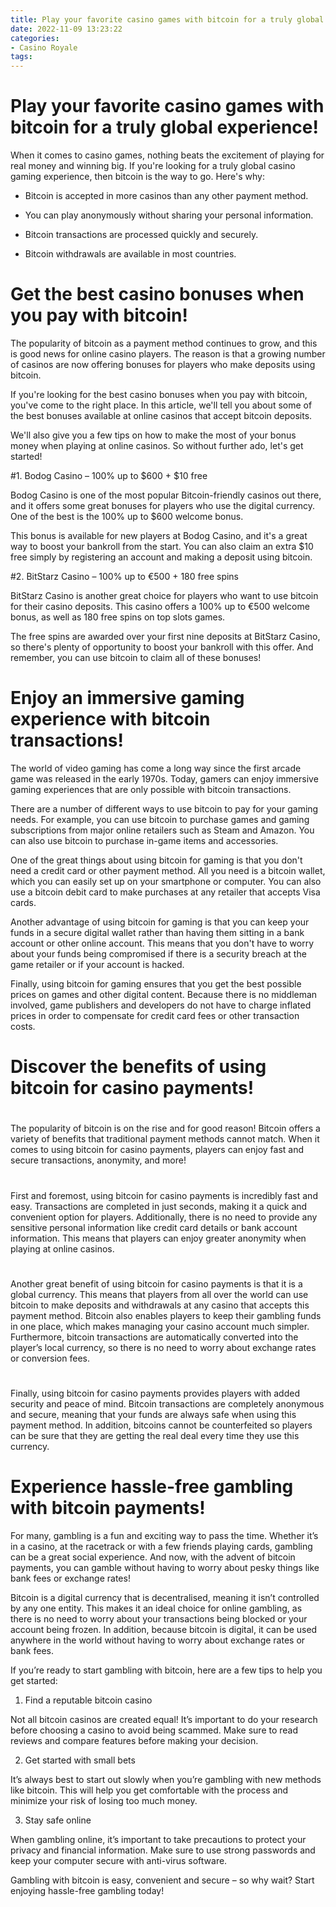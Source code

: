 ```yaml
---
title: Play your favorite casino games with bitcoin for a truly global experience!
date: 2022-11-09 13:23:22
categories:
- Casino Royale
tags:
---
```



#  Play your favorite casino games with bitcoin for a truly global experience!

When it comes to casino games, nothing beats the excitement of playing for real money and winning big. If you're looking for a truly global casino gaming experience, then bitcoin is the way to go. Here's why:

* Bitcoin is accepted in more casinos than any other payment method.

* You can play anonymously without sharing your personal information.

* Bitcoin transactions are processed quickly and securely.

* Bitcoin withdrawals are available in most countries.

#  Get the best casino bonuses when you pay with bitcoin!

The popularity of bitcoin as a payment method continues to grow, and this is good news for online casino players. The reason is that a growing number of casinos are now offering bonuses for players who make deposits using bitcoin.

If you're looking for the best casino bonuses when you pay with bitcoin, you've come to the right place. In this article, we'll tell you about some of the best bonuses available at online casinos that accept bitcoin deposits.

We'll also give you a few tips on how to make the most of your bonus money when playing at online casinos. So without further ado, let's get started!

#1. Bodog Casino – 100% up to $600 + $10 free

Bodog Casino is one of the most popular Bitcoin-friendly casinos out there, and it offers some great bonuses for players who use the digital currency. One of the best is the 100% up to $600 welcome bonus.

This bonus is available for new players at Bodog Casino, and it's a great way to boost your bankroll from the start. You can also claim an extra $10 free simply by registering an account and making a deposit using bitcoin.

#2. BitStarz Casino – 100% up to €500 + 180 free spins

BitStarz Casino is another great choice for players who want to use bitcoin for their casino deposits. This casino offers a 100% up to €500 welcome bonus, as well as 180 free spins on top slots games.

The free spins are awarded over your first nine deposits at BitStarz Casino, so there's plenty of opportunity to boost your bankroll with this offer. And remember, you can use bitcoin to claim all of these bonuses!




#  Enjoy an immersive gaming experience with bitcoin transactions!

The world of video gaming has come a long way since the first arcade game was released in the early 1970s. Today, gamers can enjoy immersive gaming experiences that are only possible with bitcoin transactions.

There are a number of different ways to use bitcoin to pay for your gaming needs. For example, you can use bitcoin to purchase games and gaming subscriptions from major online retailers such as Steam and Amazon. You can also use bitcoin to purchase in-game items and accessories.

One of the great things about using bitcoin for gaming is that you don't need a credit card or other payment method. All you need is a bitcoin wallet, which you can easily set up on your smartphone or computer. You can also use a bitcoin debit card to make purchases at any retailer that accepts Visa cards.

Another advantage of using bitcoin for gaming is that you can keep your funds in a secure digital wallet rather than having them sitting in a bank account or other online account. This means that you don't have to worry about your funds being compromised if there is a security breach at the game retailer or if your account is hacked.

Finally, using bitcoin for gaming ensures that you get the best possible prices on games and other digital content. Because there is no middleman involved, game publishers and developers do not have to charge inflated prices in order to compensate for credit card fees or other transaction costs.

#  Discover the benefits of using bitcoin for casino payments!

#

The popularity of bitcoin is on the rise and for good reason! Bitcoin offers a variety of benefits that traditional payment methods cannot match. When it comes to using bitcoin for casino payments, players can enjoy fast and secure transactions, anonymity, and more!

#

First and foremost, using bitcoin for casino payments is incredibly fast and easy. Transactions are completed in just seconds, making it a quick and convenient option for players. Additionally, there is no need to provide any sensitive personal information like credit card details or bank account information. This means that players can enjoy greater anonymity when playing at online casinos.

#

Another great benefit of using bitcoin for casino payments is that it is a global currency. This means that players from all over the world can use bitcoin to make deposits and withdrawals at any casino that accepts this payment method. Bitcoin also enables players to keep their gambling funds in one place, which makes managing your casino account much simpler. Furthermore, bitcoin transactions are automatically converted into the player’s local currency, so there is no need to worry about exchange rates or conversion fees.

#

Finally, using bitcoin for casino payments provides players with added security and peace of mind. Bitcoin transactions are completely anonymous and secure, meaning that your funds are always safe when using this payment method. In addition, bitcoins cannot be counterfeited so players can be sure that they are getting the real deal every time they use this currency.

#  Experience hassle-free gambling with bitcoin payments!

For many, gambling is a fun and exciting way to pass the time. Whether it’s in a casino, at the racetrack or with a few friends playing cards, gambling can be a great social experience. And now, with the advent of bitcoin payments, you can gamble without having to worry about pesky things like bank fees or exchange rates!

Bitcoin is a digital currency that is decentralised, meaning it isn’t controlled by any one entity. This makes it an ideal choice for online gambling, as there is no need to worry about your transactions being blocked or your account being frozen. In addition, because bitcoin is digital, it can be used anywhere in the world without having to worry about exchange rates or bank fees.

If you’re ready to start gambling with bitcoin, here are a few tips to help you get started:

1. Find a reputable bitcoin casino

Not all bitcoin casinos are created equal! It’s important to do your research before choosing a casino to avoid being scammed. Make sure to read reviews and compare features before making your decision.

2. Get started with small bets

It’s always best to start out slowly when you’re gambling with new methods like bitcoin. This will help you get comfortable with the process and minimize your risk of losing too much money.

3. Stay safe online

When gambling online, it’s important to take precautions to protect your privacy and financial information. Make sure to use strong passwords and keep your computer secure with anti-virus software.

Gambling with bitcoin is easy, convenient and secure – so why wait? Start enjoying hassle-free gambling today!